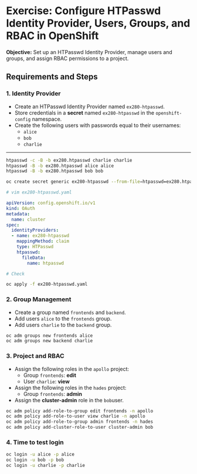 # Exercise: Configure HTPasswd Identity Provider, Users, Groups, and RBAC in OpenShift

**Objective:** Set up an HTPasswd Identity Provider, manage users and groups, and assign RBAC permissions to a project.

## Requirements and Steps

### 1. Identity Provider
- Create an HTPasswd Identity Provider named `ex280-htpasswd`.
- Store credentials in a **secret** named `ex280-htpasswd` in the `openshift-config` namespace.
- Create the following users with passwords equal to their usernames:
  - `alice`
  - `bob`
  - `charlie`

---

```bash
htpasswd -c -B -b ex280.htpasswd charlie charlie
htpasswd -B -b ex280.htpasswd alice alice
htpasswd -B -b ex280.htpasswd bob bob

oc create secret generic ex280-htpasswd --from-file=htpasswd=ex280.htpasswd -n openshift-config 

# vim ex280-htpasswd.yaml 
```
```yaml
apiVersion: config.openshift.io/v1
kind: OAuth
metadata:
  name: cluster
spec:
  identityProviders:
  - name: ex280-htpasswd 
    mappingMethod: claim
    type: HTPasswd
    htpasswd:
      fileData:
        name: htpasswd
```
```bash
# Check

oc apply -f ex280-htpasswd.yaml
```

### 2. Group Management
- Create a group named `frontends` and `backend`.
- Add users `alice` to the `frontends` group.
- Add users `charlie` to the `backend` group.

```bash
oc adm groups new frontends alice
oc adm groups new backend charlie
```

### 3. Project and RBAC
- Assign the following roles in the `apollo` project:
  - Group `frontends`: **edit**
  - User `charlie`: **view**
- Assign the following roles in the `hades` project:
  - Group `frontends`: **admin**
- Assign the **cluster-admin** role in the `bob`user.

```bash
oc adm policy add-role-to-group edit frontends -n apollo
oc adm policy add-role-to-user view charlie -n apollo
oc adm policy add-role-to-group admin frontends -n hades
oc adm policy add-cluster-role-to-user cluster-admin bob
```

### 4. Time to test login

```bash
oc login -u alice -p alice
oc login -u bob -p bob
oc login -u charlie -p charlie
```